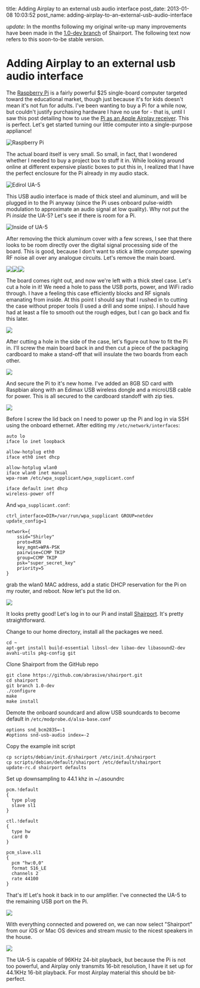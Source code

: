 title: Adding Airplay to an external usb audio interface
post_date: 2013-01-08 10:03:52
post_name: adding-airplay-to-an-external-usb-audio-interface

*update*: In the months following my original write-up many improvements have been made in the [1.0-dev branch](https://github.com/abrasive/shairport/tree/1.0-dev) of Shairport. The following text now refers to this soon-to-be stable version.

# Adding Airplay to an external usb audio interface

The [Raspberry Pi](http://raspberrypi.org) is a fairly powerful $25 single-board computer targeted toward the educational market, though just because it's for kids doesn't mean it's not fun for adults. I've been wanting to buy a Pi for a while now, but couldn't justify purchasing hardware I have no use for - that is, until I saw this post detailing how to use the [Pi as an Apple Airplay receiver](http://jordanburgess.com/post/38986434391/raspberry-pi-airplay). This is perfect. Let's get started turning our little computer into a single-purpose appliance!

![Raspberry Pi](/uploads/2013/01/IMG_0171-300x225.jpg "Here it is, after weeks of waiting.")

The actual board itself is very small. So small, in fact, that I wondered whether I needed to buy a project box to stuff it in. While looking around online at different expensive plastic boxes to put this in, I realized that I have the perfect enclosure for the Pi already in my audio stack.

![Edirol UA-5](http://www.musiciansbuy.com/mmMBCOM/Images/EDIROL_UA5.jpg)

This USB audio interface is made of thick steel and aluminum, and will be plugged in to the Pi anyway (since the Pi uses onboard pulse-width modulation to approximate an audio signal at low quality). Why not put the Pi _inside_ the UA-5? Let's see if there is room for a Pi.

![Inside of UA-5](/uploads/2013/01/IMG_0172-300x225.jpg "Plenty of room inside.")

After removing the thick aluminum cover with a few screws, I see that there looks to be room directly over the digital signal processing side of the board. This is good, because I don't want to stick a little computer spewing RF noise all over any analogue circuits. Let's remove the main board.

![](/uploads/2013/01/IMG_0174-150x150.jpg)![](/uploads/2013/01/IMG_0173-150x150.jpg)![](/uploads/2013/01/IMG_0175-150x150.jpg)

The board comes right out, and now we're left with a thick steel case. Let's cut a hole in it! We need a hole to pass the USB ports, power, and WiFi radio through. I have a feeling this case efficiently blocks and RF signals emanating from inside. At this point I should say that I rushed in to cutting the case without proper tools (I used a drill and some snips). I should have had at least a file to smooth out the rough edges, but I can go back and fix this later.

![](/uploads/2013/01/IMG_0176-300x225.jpg)

After cutting a hole in the side of the case, let's figure out how to fit the Pi in. I'll screw the main board back in and then cut a piece of the packaging cardboard to make a stand-off that will insulate the two boards from each other.

![](/uploads/2013/01/IMG_0178-300x225.jpg)

And secure the Pi to it's new home. I've added an 8GB SD card with Raspbian along with an Edimax USB wireless dongle and a microUSB cable for power. This is all secured to the cardboard standoff with zip ties.

![](/uploads/2013/01/IMG_0181-300x225.jpg)

Before I screw the lid back on I need to power up the Pi and log in via SSH using the onboard ethernet. After editing my `/etc/network/interfaces`:

    auto lo
    iface lo inet loopback
    
    allow-hotplug eth0
    iface eth0 inet dhcp
    
    allow-hotplug wlan0
    iface wlan0 inet manual
    wpa-roam /etc/wpa_supplicant/wpa_supplicant.conf
    
    iface default inet dhcp
    wireless-power off
    
And `wpa_supplicant.conf`:

    ctrl_interface=DIR=/var/run/wpa_supplicant GROUP=netdev
    update_config=1
    
    network={
        ssid="Shirley"
        proto=RSN
        key_mgmt=WPA-PSK
        pairwise=CCMP TKIP
        group=CCMP TKIP
        psk="super_secret_key"
        priority=5
    }


grab the wlan0 MAC address, add a static DHCP reservation for the Pi on my router, and reboot. Now let's put the lid on.



![](/uploads/2013/01/IMG_0182-300x225.jpg)

It looks pretty good! Let's log in to our Pi and install [Shairport](https://github.com/albertz/shairport). It's pretty straightforward.
    
Change to our home directory, install all the packages we need.

    cd ~
    apt-get install build-essential libssl-dev libao-dev libasound2-dev avahi-utils pkg-config git
    
Clone Shairport from the GitHub repo

    git clone https://github.com/abrasive/shairport.git
    cd shairport
    git branch 1.0-dev
    ./configure
    make
    make install


Demote the onboard soundcard and allow USB soundcards to become default in `/etc/modprobe.d/alsa-base.conf`
     
    options snd_bcm2835=-1 
    #options snd-usb-audio index=-2
    
Copy the example init script

    cp scripts/debian/init.d/shairport /etc/init.d/shairport
    cp scripts/debian/default/shairport /etc/default/shairport
    update-rc.d shairport defaults
    
Set up downsampling to 44.1 khz in ~/.asoundrc

    pcm.!default 
    {
      type plug
      slave sl1
    }
    
    ctl.!default 
    {
      type hw 
      card 0
    }
    
    pcm_slave.sl1 
    {
      pcm "hw:0,0"
      format S16_LE
      channels 2
      rate 44100
    }


That's it! Let's hook it back in to our amplifier. I've connected the UA-5 to the remaining USB port on the Pi.

![](/uploads/2013/01/IMG_0183-300x225.jpg)

With everything connected and powered on, we can now select "Shairport" from our iOS or Mac OS devices and stream music to the nicest speakers in the house.

![](/uploads/2013/01/IMG_0184-225x300.jpg)

The UA-5 is capable of 96KHz 24-bit playback, but because the Pi is not too powerful, and Airplay only transmits 16-bit resolution, I have it set up for 44.1KHz 16-bit playback. For most Airplay material this should be bit-perfect.
